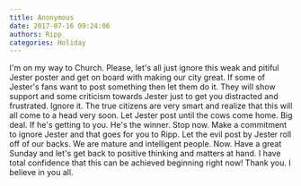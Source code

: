 ```yaml
---
title: Anonymous
date: 2017-07-16 09:24:06
authors: Ripp
categories: Holiday
---
```


 I'm on my way to Church. Please, let's all just ignore this weak and pitiful Jester poster and get on board with making our city great. If some of Jester's fans want to post something then let them do it. They will show support and some criticism towards Jester just to get you distracted and frustrated. Ignore it. The true citizens are very smart and realize that this will all come to a head very soon. Let Jester post until the cows come home. Big deal. If he's getting to you. He's the winner. Stop now. Make a commitment to ignore Jester and that goes for you to Ripp. Let the evil post by Jester roll off of our backs. We are mature and intelligent people. Now. Have a great Sunday and let's get back to positive thinking and matters at hand. I have total confidence that this can be achieved beginning right now! Thank you. I believe in you all.